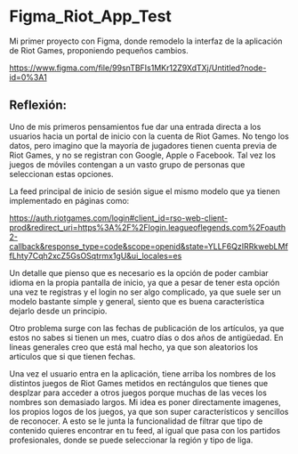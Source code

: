# Figma_Riot_App_Test
Mi primer proyecto con Figma, donde remodelo la interfaz de la aplicación de Riot Games, proponiendo pequeños cambios.

https://www.figma.com/file/99snTBFIs1MKr12Z9XdTXj/Untitled?node-id=0%3A1


## Reflexión: 

Uno de mis primeros pensamientos fue dar una entrada directa a los usuarios hacia un portal de inicio con la cuenta de Riot Games. No tengo los datos, pero imagino que la mayoría de jugadores tienen cuenta previa de Riot Games, y no se registran con Google, Apple o Facebook. Tal vez los juegos de móviles contengan a un vasto grupo de personas que seleccionan estas opciones.

La feed principal de inicio de sesión sigue el mismo modelo que ya tienen implementado en páginas como:

https://auth.riotgames.com/login#client_id=rso-web-client-prod&redirect_uri=https%3A%2F%2Flogin.leagueoflegends.com%2Foauth2-callback&response_type=code&scope=openid&state=YLLF6QzIRRkwebLMffLhty7Cqh2xcZ5GsOSqtrmx1gU&ui_locales=es

Un detalle que pienso que es necesario es la opción de poder cambiar idioma en la propia pantalla de inicio, ya que a pesar de tener esta opción una vez te registras y el login no ser algo complicado, ya que suele ser un modelo bastante simple y general, siento que es buena característica dejarlo desde un principio.

Otro problema surge con las fechas de publicación de los artículos, ya que estos no sabes si tienen un mes, cuatro días o dos años de antigüedad. En lineas generales creo que está mal hecho, ya que son aleatorios los articulos que si que tienen fechas.

Una vez el usuario entra en la aplicación, tiene arriba los nombres de los distintos juegos de Riot Games metidos en rectángulos que tienes que desplzar para acceder a otros juegos porque muchas de las veces los nombres son demasiado largos. Mi idea es poner directamente imagenes, los propios logos de los juegos, ya que son super característicos y sencillos de reconocer. A esto se le junta la funcionalidad de filtrar que tipo de contenido quieres encontrar en tu feed, al igual que pasa con los partidos profesionales, donde se puede seleccionar la región y tipo de liga.




